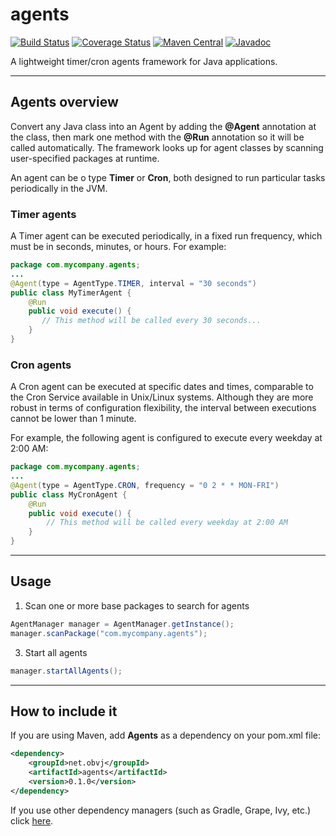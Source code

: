 # agents

[![Build Status](https://travis-ci.org/oswaldobapvicjr/agents.svg?branch=main)](https://travis-ci.org/oswaldobapvicjr/agents)
[![Coverage Status](https://coveralls.io/repos/github/oswaldobapvicjr/agents/badge.svg?branch=main)](https://coveralls.io/github/oswaldobapvicjr/agents?branch=main)
[![Maven Central](https://maven-badges.herokuapp.com/maven-central/net.obvj/agents/badge.svg)](https://maven-badges.herokuapp.com/maven-central/net.obvj/agents)
[![Javadoc](https://javadoc.io/badge2/net.obvj/agents/javadoc.svg)](https://javadoc.io/doc/net.obvj/agents)

A lightweight timer/cron agents framework for Java applications.

---

## Agents overview

Convert any Java class into an Agent by adding the **@Agent** annotation at the class, then mark one method with the **@Run** annotation so it will be called automatically. The framework looks up for agent classes by scanning user-specified packages at runtime.

An agent can be o type **Timer** or **Cron**, both designed to run particular tasks periodically in the JVM.

### Timer agents

A Timer agent can be executed periodically, in a fixed run frequency, which must be in seconds, minutes, or hours. For example:

```java
package com.mycompany.agents;
...
@Agent(type = AgentType.TIMER, interval = "30 seconds")
public class MyTimerAgent {
    @Run
    public void execute() {
       // This method will be called every 30 seconds...
    }
}
```

### Cron agents

A Cron agent can be executed at specific dates and times, comparable to the Cron Service available in Unix/Linux systems. Although they are more robust in terms of configuration flexibility, the interval between executions cannot be lower than 1 minute.

For example, the following agent is configured to execute every weekday at 2:00 AM:

```java
package com.mycompany.agents;
...
@Agent(type = AgentType.CRON, frequency = "0 2 * * MON-FRI")
public class MyCronAgent {
    @Run
    public void execute() {
        // This method will be called every weekday at 2:00 AM
    }
}
```

---

## Usage

1. Scan one or more base packages to search for agents

```java
AgentManager manager = AgentManager.getInstance();
manager.scanPackage("com.mycompany.agents");
```

3. Start all agents

```java
manager.startAllAgents();
```

---

## How to include it

If you are using Maven, add **Agents** as a dependency on your pom.xml file:

```xml
<dependency>
    <groupId>net.obvj</groupId>
    <artifactId>agents</artifactId>
    <version>0.1.0</version>
</dependency>
```

If you use other dependency managers (such as Gradle, Grape, Ivy, etc.) click [here](https://maven-badges.herokuapp.com/maven-central/net.obvj/agents).
